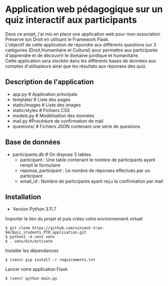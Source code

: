 # Application web pédagogique sur un quiz interactif aux participants
Dans ce projet, j'ai mis en place une application web pour mon association Préserve ton Droit en utilisant le Framework Flask. <br>
L'objectif de cette application de répondre aux différents questions sur 3 catégories (Droit,Humanitaire et Culturel) pour permettre aux participants d'apprendre et de découvrir le domaine juridique et humanitaire.  <br>
Cette application sera stockée dans les différents bases de données aux comptes d'utilisateurs ainsi que les résultats aux réponses des quiz. <br> 

## Description de l'application 
- app.py # Application principale 
- template/ # Liste des pages 
- static/images # Liste des images
- static/styles # Fichiers CSS
- models.py # Modélisation des données 
- mail.py #Procédure de confirmation de mail
- questions/ # Fichiers JSON contenant une série de questions


## Base de données 
- participants.db # On dispose 3 tables:
    - participant : Une table contenant le nombre de participants ayant rempli le formulaire
    - reponse_participant : Le nombre de réponses effectués par un participant
    - email_id : Nombre de participants ayant reçu la confirmation par mail

## Installation
- Version Python 3.11.7 

Importer le lien du projet et puis créez votre environnement virtuel
```
$ git clone https://github.com/vincent-tran-94/Quiz_students_PTD_application.git
$ python3 -m venv venv
$ . venv/bin/activate
```

Installer les dépendances 
```
$ (venv) pip install -r requirements.txt 
```

Lancer votre application Flask 
```
$ (venv) python main.py
```
